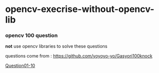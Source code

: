 # opencv-execrise-without-opencv-lib

### opencv 100 question
**not** use opencv libraries to solve these questions

questions come from : https://github.com/yoyoyo-yo/Gasyori100knock

[Question01-10](https://github.com/mokomokoo/opencv-execrise-without-opencv-lib/blob/master/opencv%20exercise/Question_01_10/questions%2001_10.ipynb)

